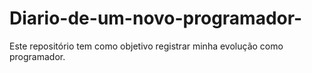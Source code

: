 # Diario-de-um-novo-programador-
Este repositório tem como objetivo registrar minha evolução como programador.

